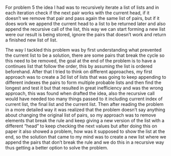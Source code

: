 For problem 5 the idea I had was to recursively iterate a list of lists and in each iteration check if the next pair works with the current head, if it doesn’t 
we remove that pair and pass again the same list of pairs, but if it does work we append the current head to a list to be returned later and also append the recursive 
call of the list, this way we can start forming a new list were our result is being stored, ignore the pairs that doesn’t work and return a finished new list of list.

The way I tackled this problem was by first understanding what prevented the current list to be a solution, there are some pairs that break the cycle so this need to be 
removed, the goal at the end of the problem is to have a continues list that follow the order, this by assuming the list is ordered beforehand. After that I tried to 
think on different approaches, my first approach was to create a 3d list of lists that was going to keep appending to different indexes the pairs to form multiple 
probable lists and then find the longest and test it but that resulted in great inefficiency and was the wrong approach, this was found when drafted the idea, also the 
recursive call would have needed too many things passed to it including current index of current list, the final list and the current list. Then after reading the 
problem in a more detailed way it was realized that the problem doesn’t say anything about changing the original list of pairs, so my approach was to remove elements 
that break the rule and keep giving a new version of the list with a different “head” to keep checking the next values but after doing this on paper it also showed a 
problem, how was it supposed to show the list at the end, so the solution that came to my mind was to create a new list where we append the pairs that don’t break the 
rule and we do this in a recursive way thus getting a better option to solve the problem.
